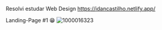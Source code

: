 Resolvi estudar Web Design
https://idancastilho.netlify.app/

Landing-Page #1 😁
![1000016323](https://github.com/user-attachments/assets/262bd393-56a3-4031-a839-6c2727857fa3)
